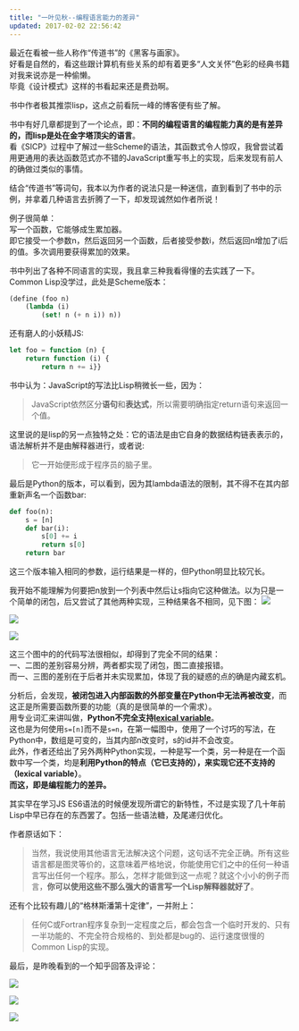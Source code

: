 ```yaml
---
title: "一叶见秋--编程语言能力的差异"
updated: 2017-02-02 22:56:42
---
```


最近在看被一些人称作“传道书”的《黑客与画家》。    
好看是自然的，看这些跟计算机有些关系的却有着更多“人文关怀”色彩的经典书籍对我来说亦是一种偷懒。    
毕竟《设计模式》这样的书看起来还是费劲啊。

书中作者极其推崇lisp，这点之前看阮一峰的博客便有些了解。

书中有好几章都提到了一个论点，即：**不同的编程语言的编程能力真的是有差异的，而lisp是处在金字塔顶尖的语言**。    
看《SICP》过程中了解过一些Scheme的语法，其函数式令人惊叹，我曾尝试着用更通用的表达函数范式亦不错的JavaScript重写书上的实现，后来发现有前人的确做过类似的事情。

结合“传道书”等词句，我本以为作者的说法只是一种迷信，直到看到了书中的示例，并拿着几种语言去折腾了一下，却发现诚然如作者所说！

例子很简单：    
写一个函数，它能够成生累加器。    
即它接受一个参数n，然后返回另一个函数，后者接受参数i，然后返回n增加了i后的值。多次调用要获得累加的效果。

书中列出了各种不同语言的实现，我且拿三种我看得懂的去实践了一下。    
Common Lisp没学过，此处是Scheme版本：
```Scheme
(define (foo n)
    (lambda (i) 
        (set! n (+ n i)) n))
```

还有磨人的小妖精JS:
```JavaScript
let foo = function (n) {
    return function (i) {
        return n += i}}
```
书中认为：JavaScript的写法比Lisp稍微长一些，因为：
> JavaScript依然区分**语句**和**表达式**，所以需要明确指定return语句来返回一个值。

这里说的是lisp的另一点独特之处：它的语法是由它自身的数据结构链表表示的，语法解析并不是由解释器进行，或者说:
> 它一开始便形成于程序员的脑子里。

最后是Python的版本，可以看到，因为其lambda语法的限制，其不得不在其内部重新声名一个函数bar:
```Python
def foo(n):
    s = [n]
    def bar(i):
        s[0] += i
        return s[0]
    return bar
```

这三个版本输入相同的参数，运行结果是一样的，但Python明显比较冗长。

我开始不能理解为何要把n放到一个列表中然后让s指向它这种做法。以为只是一个简单的闭包，后又尝试了其他两种实现，三种结果各不相同，见下图：
![](http://osriq34d5.bkt.clouddn.com//17-7-9/78405936.jpg)

![](http://osriq34d5.bkt.clouddn.com//17-7-9/27246430.jpg)

![](http://osriq34d5.bkt.clouddn.com//17-7-9/99836396.jpg)

这三个图中的的代码写法很相似，却得到了完全不同的结果：    
一、二图的差别容易分辨，两者都实现了闭包，图二直接报错。    
而一、三图的差别在于后者并未实现累加，体现了我的疑惑的点的确是内藏玄机。

分析后，会发现，**被闭包进入内部函数的外部变量在Python中无法再被改变**，而这正是所需要函数所要的功能（真的是很简单的一个需求）。    
用专业词汇来讲叫做，**Python不完全支持[lexical variable][1]**。    
这也是为何使用`s=[n]`而不是`s=n`，在第一幅图中，使用了一个讨巧的写法，在Python中，数组是可变的，当其内部n改变时，s的id并不会改变。    
此外，作者还给出了另外两种Python实现，一种是写一个类，另一种是在一个函数中写一个类，均是**利用Python的特点（它已支持的），来实现它还不支持的（lexical variable）**。    
**而这，即是编程能力的差异。**

其实早在学习JS ES6语法的时候便发现所谓它的新特性，不过是实现了几十年前Lisp中早已存在的东西罢了。包括一些语法糖，及尾递归优化。

作者原话如下：
> 当然，我说使用其他语言无法解决这个问题，这句话不完全正确。所有这些语言都是图灵等价的，这意味着严格地说，你能使用它们之中的任何一种语言写出任何一个程序。那么，怎样才能做到这一点呢？就这个小小的例子而言，**你可以使用这些不那么强大的语言写一个Lisp解释器就好了**。

还有个比较有趣儿的“格林斯潘第十定律”，一并附上：
> 任何C或Fortran程序复杂到一定程度之后，都会包含一个临时开发的、只有一半功能的、不完全符合规格的、到处都是bug的、运行速度很慢的Common Lisp的实现。


最后，是昨晚看到的一个知乎回答及评论：

![](http://osriq34d5.bkt.clouddn.com//17-7-9/17052863.jpg)

![](http://osriq34d5.bkt.clouddn.com//17-7-9/57780642.jpg)

![](http://osriq34d5.bkt.clouddn.com//17-7-9/31501511.jpg)

[1]: https://en.wikipedia.org/wiki/Scope_(computer_science)